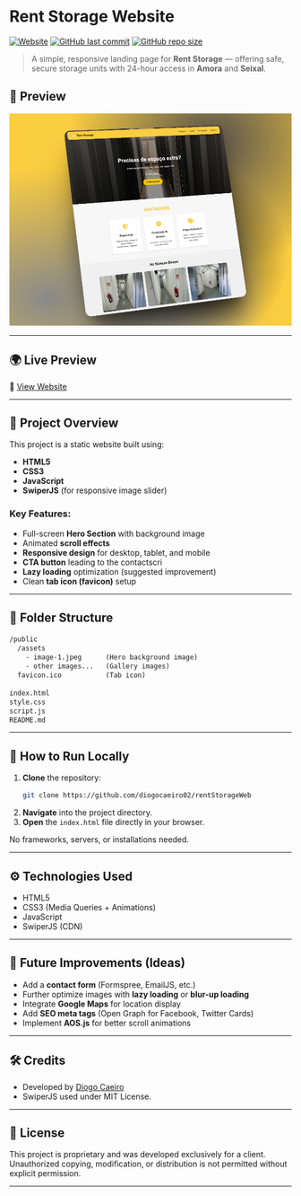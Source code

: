 # Rent Storage Website

[![Website](https://img.shields.io/website?url=https%3A%2F%2Frentstorage.pt)](https://rentstorage.pt)
[![GitHub last commit](https://img.shields.io/github/last-commit/diogocaeiro02/rentstorageweb)](https://github.com/diogocaeiro02/rentstorageweb)
[![GitHub repo size](https://img.shields.io/github/repo-size/diogocaeiro02/rentstorageweb)](https://github.com/diogocaeiro02/rentstorageweb)

> A simple, responsive landing page for **Rent Storage** — offering safe, secure storage units with 24-hour access in **Amora** and **Seixal**.

## 📸 Preview

![Website Preview](./public/preview.png)

---

## 🌍 Live Preview

🔗 [View Website](https://rentstorage.pt)

---

## 📄 Project Overview

This project is a static website built using:

- **HTML5**
- **CSS3**
- **JavaScript**
- **SwiperJS** (for responsive image slider)

### Key Features:

- Full-screen **Hero Section** with background image
- Animated **scroll effects**
- **Responsive design** for desktop, tablet, and mobile
- **CTA button** leading to the contactscri
- **Lazy loading** optimization (suggested improvement)
- Clean **tab icon (favicon)** setup

---

## 📂 Folder Structure

```
/public
  /assets
    - image-1.jpeg      (Hero background image)
    - other images...   (Gallery images)
  favicon.ico           (Tab icon)

index.html
style.css
script.js
README.md
```

---

## 🚀 How to Run Locally

1. **Clone** the repository:
   ```bash
   git clone https://github.com/diogocaeiro02/rentStorageWeb
   ```
2. **Navigate** into the project directory.
3. **Open** the `index.html` file directly in your browser.

No frameworks, servers, or installations needed.

---

## ⚙️ Technologies Used

- HTML5
- CSS3 (Media Queries + Animations)
- JavaScript
- SwiperJS (CDN)

---

## 🎯 Future Improvements (Ideas)

- Add a **contact form** (Formspree, EmailJS, etc.)
- Further optimize images with **lazy loading** or **blur-up loading**
- Integrate **Google Maps** for location display
- Add **SEO meta tags** (Open Graph for Facebook, Twitter Cards)
- Implement **AOS.js** for better scroll animations

---

## 🛠️ Credits

- Developed by [Diogo Caeiro](https://diogocaeiro.pt)  
- SwiperJS used under MIT License.

---

## 📜 License

This project is proprietary and was developed exclusively for a client.  
Unauthorized copying, modification, or distribution is not permitted without explicit permission.

---
